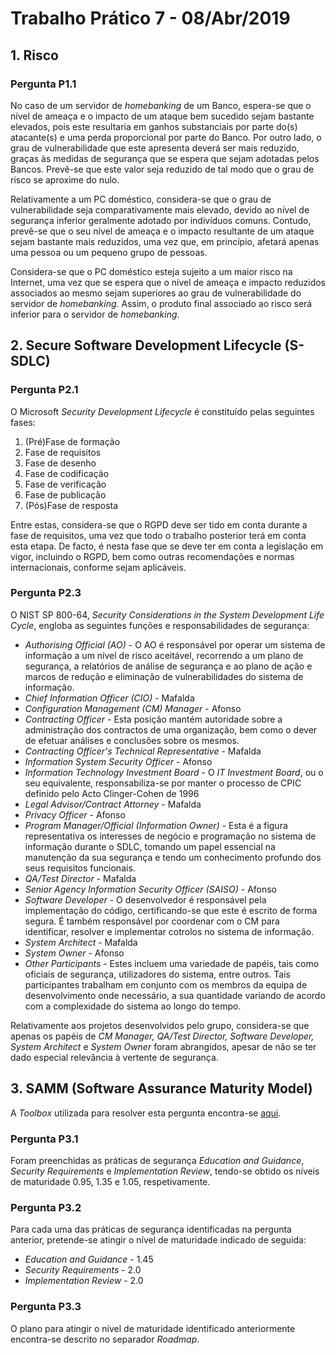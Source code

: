 # Trabalho Prático 7 - 08/Abr/2019

## 1. Risco

### Pergunta P1.1

No caso de um servidor de *homebanking* de um Banco, espera-se que o nível de ameaça e o impacto de um ataque bem sucedido sejam bastante elevados, pois este resultaria em ganhos substanciais por parte do(s) atacante(s) e uma perda proporcional por parte do Banco. Por outro lado, o grau de vulnerabilidade que este apresenta deverá ser mais reduzido, graças às medidas de segurança que se espera que sejam adotadas pelos Bancos. Prevê-se que este valor seja reduzido de tal modo que o grau de risco se aproxime do nulo.

Relativamente a um PC doméstico, considera-se que o grau de vulnerabilidade seja comparativamente mais elevado, devido ao nível de segurança inferior geralmente adotado por indivíduos comuns. Contudo, prevê-se que o seu nível de ameaça e o impacto resultante de um ataque sejam bastante mais reduzidos, uma vez que, em princípio, afetará apenas uma pessoa ou um pequeno grupo de pessoas.

Considera-se que o PC doméstico esteja sujeito a um maior risco na Internet, uma vez que se espera que o nível de ameaça e impacto reduzidos associados ao mesmo sejam superiores ao grau de vulnerabilidade do servidor de *homebanking*. Assim, o produto final associado ao risco será inferior para o servidor de *homebanking*.

## 2. Secure Software Development Lifecycle (S-SDLC)

### Pergunta P2.1

O Microsoft *Security Development Lifecycle* é constituído pelas seguintes fases:

1. (Pré)Fase de formação
2. Fase de requisitos
3. Fase de desenho
4. Fase de codificação
5. Fase de verificação
6. Fase de publicação
7. (Pós)Fase de resposta

Entre estas, considera-se que o RGPD deve ser tido em conta durante a fase de requisitos, uma vez que todo o trabalho posterior terá em conta esta etapa. De facto, é nesta fase que se deve ter em conta a legislação em vigor, incluindo o RGPD, bem como outras recomendações e normas internacionais, conforme sejam aplicáveis. 

### Pergunta P2.3

O NIST SP 800-64, *Security Considerations in the System Development Life Cycle*, engloba as seguintes funções e responsabilidades de segurança:

+ *Authorising Official (AO)* - O AO é responsável por operar um sistema de informação a um nível de risco aceitável, recorrendo a um plano de segurança, a relatórios de análise de segurança e ao plano de ação e marcos de redução e eliminação de vulnerabilidades do sistema de informação. 
+ *Chief Information Officer (CIO)* - Mafalda
+ *Configuration Management (CM) Manager* - Afonso
+ *Contracting Officer* - Esta posição mantém autoridade sobre a administração dos contractos de uma organização, bem como o dever de efetuar análises e conclusões sobre os mesmos.
+ *Contracting Officer's Technical Representative* - Mafalda
+ *Information System Security Officer* - Afonso
+ *Information Technology Investment Board* - O *IT Investment Board*, ou o seu equivalente, responsabiliza-se por manter o processo de CPIC definido pelo Acto Clinger-Cohen de 1996
+ *Legal Advisor/Contract Attorney* - Mafalda
+ *Privacy Officer* - Afonso
+ *Program Manager/Official (Information Owner)* - Esta é a figura representativa os interesses de negócio e programação no sistema de informação durante o SDLC, tomando um papel essencial na manutenção da sua segurança e tendo um conhecimento profundo dos seus requisitos funcionais.
+ *QA/Test Director* - Mafalda
+ *Senior Agency Information Security Officer (SAISO)* - Afonso
+ *Software Developer* - O desenvolvedor é responsável pela implementação do código, certificando-se que este é escrito de forma segura. É também responsável por coordenar com o CM para identificar, resolver e implementar cotrolos no sistema de informação.
+ *System Architect* - Mafalda
+ *System Owner* - Afonso
+ *Other Participants* - Estes incluem uma variedade de papéis, tais como oficiais de segurança, utilizadores do sistema, entre outros. Tais participantes trabalham em conjunto com os membros da equipa de desenvolvimento onde necessário, a sua quantidade variando de acordo com a complexidade do sistema ao longo do tempo.

Relativamente aos projetos desenvolvidos pelo grupo, considera-se que apenas os papéis de *CM Manager, QA/Test Director, Software Developer, System Architect* e *System Owner* foram abrangidos, apesar de não se ter dado especial relevância à vertente de segurança.

## 3. SAMM (Software Assurance Maturity Model)

A *Toolbox* utilizada para resolver esta pergunta encontra-se [aqui](./SAMM_P3.xlsx).

### Pergunta P3.1

Foram preenchidas as práticas de segurança *Education and Guidance*, *Security Requirements* e *Implementation Review*, tendo-se obtido os níveis de maturidade 0.95, 1.35 e 1.05, respetivamente.

### Pergunta P3.2

Para cada uma das práticas de segurança identificadas na pergunta anterior, pretende-se atingir o nível de maturidade indicado de seguida:

+ *Education and Guidance* - 1.45
+ *Security Requirements* - 2.0
+ *Implementation Review* - 2.0

### Pergunta P3.3

O plano para atingir o nível de maturidade identificado anteriormente encontra-se descrito no separador *Roadmap*.